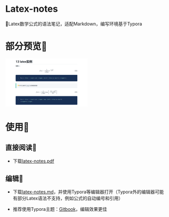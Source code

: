 # Latex-notes
:star2:Latex数学公式的语法笔记，适配Markdown，编写环境基于Typora

# 部分预览:rainbow:

<img src="https://github.com/evan-gyy/Latex-notes/blob/master/latex13.png" style="zoom: 25%;" />

# 使用:rocket:

## 直接阅读:book:

- 下载[latex-notes.pdf](https://github.com/evan-gyy/Latex-notes/blob/master/latex-notes.pdf)

## 编辑:wrench:

- 下载[latex-notes.md](https://github.com/evan-gyy/Latex-notes/blob/master/latex-notes.md)，并使用Typora等编辑器打开（Typora外的编辑器可能有部分Latex语法不支持，例如公式的自动编号和引用）

- 推荐使用Typora主题：[Gitbook](https://theme.typoraio.cn/theme/Gitbook/)，编辑效果更佳
